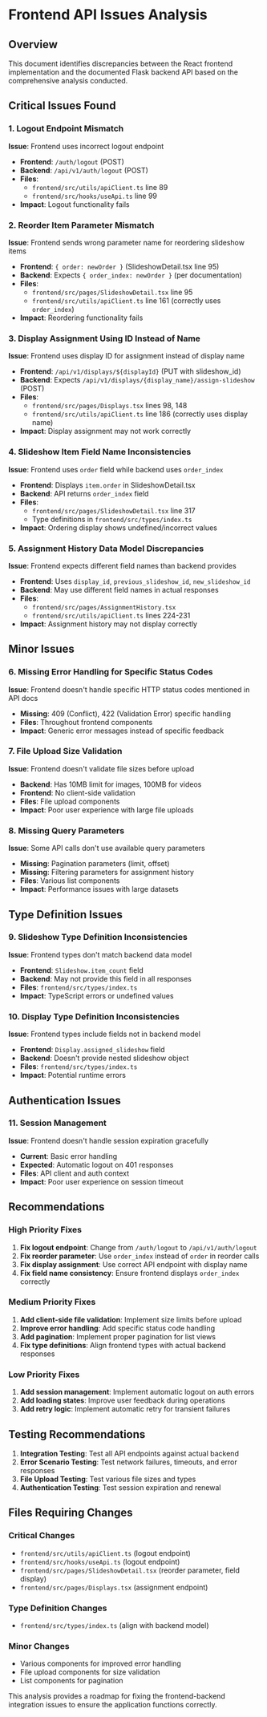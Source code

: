 # Frontend API Issues Analysis

## Overview
This document identifies discrepancies between the React frontend implementation and the documented Flask backend API based on the comprehensive analysis conducted.

## Critical Issues Found

### 1. Logout Endpoint Mismatch
**Issue**: Frontend uses incorrect logout endpoint
- **Frontend**: `/auth/logout` (POST)
- **Backend**: `/api/v1/auth/logout` (POST)
- **Files**: 
  - `frontend/src/utils/apiClient.ts` line 89
  - `frontend/src/hooks/useApi.ts` line 99
- **Impact**: Logout functionality fails

### 2. Reorder Item Parameter Mismatch
**Issue**: Frontend sends wrong parameter name for reordering slideshow items
- **Frontend**: `{ order: newOrder }` (SlideshowDetail.tsx line 95)
- **Backend**: Expects `{ order_index: newOrder }` (per documentation)
- **Files**: 
  - `frontend/src/pages/SlideshowDetail.tsx` line 95
  - `frontend/src/utils/apiClient.ts` line 161 (correctly uses `order_index`)
- **Impact**: Reordering functionality fails

### 3. Display Assignment Using ID Instead of Name
**Issue**: Frontend uses display ID for assignment instead of display name
- **Frontend**: `/api/v1/displays/${displayId}` (PUT with slideshow_id)
- **Backend**: Expects `/api/v1/displays/{display_name}/assign-slideshow` (POST)
- **Files**: 
  - `frontend/src/pages/Displays.tsx` lines 98, 148
  - `frontend/src/utils/apiClient.ts` line 186 (correctly uses display name)
- **Impact**: Display assignment may not work correctly

### 4. Slideshow Item Field Name Inconsistencies
**Issue**: Frontend uses `order` field while backend uses `order_index`
- **Frontend**: Displays `item.order` in SlideshowDetail.tsx
- **Backend**: API returns `order_index` field
- **Files**: 
  - `frontend/src/pages/SlideshowDetail.tsx` line 317
  - Type definitions in `frontend/src/types/index.ts`
- **Impact**: Ordering display shows undefined/incorrect values

### 5. Assignment History Data Model Discrepancies
**Issue**: Frontend expects different field names than backend provides
- **Frontend**: Uses `display_id`, `previous_slideshow_id`, `new_slideshow_id`
- **Backend**: May use different field names in actual responses
- **Files**: 
  - `frontend/src/pages/AssignmentHistory.tsx`
  - `frontend/src/utils/apiClient.ts` lines 224-231
- **Impact**: Assignment history may not display correctly

## Minor Issues

### 6. Missing Error Handling for Specific Status Codes
**Issue**: Frontend doesn't handle specific HTTP status codes mentioned in API docs
- **Missing**: 409 (Conflict), 422 (Validation Error) specific handling
- **Files**: Throughout frontend components
- **Impact**: Generic error messages instead of specific feedback

### 7. File Upload Size Validation
**Issue**: Frontend doesn't validate file sizes before upload
- **Backend**: Has 10MB limit for images, 100MB for videos
- **Frontend**: No client-side validation
- **Files**: File upload components
- **Impact**: Poor user experience with large file uploads

### 8. Missing Query Parameters
**Issue**: Some API calls don't use available query parameters
- **Missing**: Pagination parameters (limit, offset)
- **Missing**: Filtering parameters for assignment history
- **Files**: Various list components
- **Impact**: Performance issues with large datasets

## Type Definition Issues

### 9. Slideshow Type Definition Inconsistencies
**Issue**: Frontend types don't match backend data model
- **Frontend**: `Slideshow.item_count` field
- **Backend**: May not provide this field in all responses
- **Files**: `frontend/src/types/index.ts`
- **Impact**: TypeScript errors or undefined values

### 10. Display Type Definition Inconsistencies
**Issue**: Frontend types include fields not in backend model
- **Frontend**: `Display.assigned_slideshow` field
- **Backend**: Doesn't provide nested slideshow object
- **Files**: `frontend/src/types/index.ts`
- **Impact**: Potential runtime errors

## Authentication Issues

### 11. Session Management
**Issue**: Frontend doesn't handle session expiration gracefully
- **Current**: Basic error handling
- **Expected**: Automatic logout on 401 responses
- **Files**: API client and auth context
- **Impact**: Poor user experience on session timeout

## Recommendations

### High Priority Fixes
1. **Fix logout endpoint**: Change from `/auth/logout` to `/api/v1/auth/logout`
2. **Fix reorder parameter**: Use `order_index` instead of `order` in reorder calls
3. **Fix display assignment**: Use correct API endpoint with display name
4. **Fix field name consistency**: Ensure frontend displays `order_index` correctly

### Medium Priority Fixes
1. **Add client-side file validation**: Implement size limits before upload
2. **Improve error handling**: Add specific status code handling
3. **Add pagination**: Implement proper pagination for list views
4. **Fix type definitions**: Align frontend types with actual backend responses

### Low Priority Fixes
1. **Add session management**: Implement automatic logout on auth errors
2. **Add loading states**: Improve user feedback during operations
3. **Add retry logic**: Implement automatic retry for transient failures

## Testing Recommendations

1. **Integration Testing**: Test all API endpoints against actual backend
2. **Error Scenario Testing**: Test network failures, timeouts, and error responses
3. **File Upload Testing**: Test various file sizes and types
4. **Authentication Testing**: Test session expiration and renewal

## Files Requiring Changes

### Critical Changes
- `frontend/src/utils/apiClient.ts` (logout endpoint)
- `frontend/src/hooks/useApi.ts` (logout endpoint)
- `frontend/src/pages/SlideshowDetail.tsx` (reorder parameter, field display)
- `frontend/src/pages/Displays.tsx` (assignment endpoint)

### Type Definition Changes
- `frontend/src/types/index.ts` (align with backend model)

### Minor Changes
- Various components for improved error handling
- File upload components for size validation
- List components for pagination

This analysis provides a roadmap for fixing the frontend-backend integration issues to ensure the application functions correctly.
